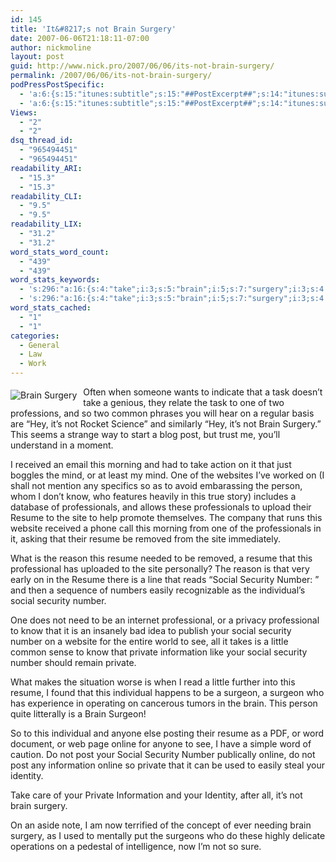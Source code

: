 ```yaml
---
id: 145
title: 'It&#8217;s not Brain Surgery'
date: 2007-06-06T21:18:11-07:00
author: nickmoline
layout: post
guid: http://www.nick.pro/2007/06/06/its-not-brain-surgery/
permalink: /2007/06/06/its-not-brain-surgery/
podPressPostSpecific:
  - 'a:6:{s:15:"itunes:subtitle";s:15:"##PostExcerpt##";s:14:"itunes:summary";s:15:"##PostExcerpt##";s:15:"itunes:keywords";s:17:"##WordPressCats##";s:13:"itunes:author";s:10:"##Global##";s:15:"itunes:explicit";s:7:"Default";s:12:"itunes:block";s:7:"Default";}'
  - 'a:6:{s:15:"itunes:subtitle";s:15:"##PostExcerpt##";s:14:"itunes:summary";s:15:"##PostExcerpt##";s:15:"itunes:keywords";s:17:"##WordPressCats##";s:13:"itunes:author";s:10:"##Global##";s:15:"itunes:explicit";s:7:"Default";s:12:"itunes:block";s:7:"Default";}'
Views:
  - "2"
  - "2"
dsq_thread_id:
  - "965494451"
  - "965494451"
readability_ARI:
  - "15.3"
  - "15.3"
readability_CLI:
  - "9.5"
  - "9.5"
readability_LIX:
  - "31.2"
  - "31.2"
word_stats_word_count:
  - "439"
  - "439"
word_stats_keywords:
  - 's:296:"a:16:{s:4:"take";i:3;s:5:"brain";i:5;s:7:"surgery";i:3;s:4:"post";i:3;s:4:"know";i:3;s:13:"professionals";i:3;s:6:"resume";i:7;s:4:"site";i:3;s:12:"professional";i:3;s:6:"social";i:5;s:8:"security";i:5;s:6:"number";i:5;s:7:"private";i:4;s:11:"information";i:3;s:7:"surgeon";i:3;s:6:"online";i:3;}";'
  - 's:296:"a:16:{s:4:"take";i:3;s:5:"brain";i:5;s:7:"surgery";i:3;s:4:"post";i:3;s:4:"know";i:3;s:13:"professionals";i:3;s:6:"resume";i:7;s:4:"site";i:3;s:12:"professional";i:3;s:6:"social";i:5;s:8:"security";i:5;s:6:"number";i:5;s:7:"private";i:4;s:11:"information";i:3;s:7:"surgeon";i:3;s:6:"online";i:3;}";'
word_stats_cached:
  - "1"
  - "1"
categories:
  - General
  - Law
  - Work
---
```

<img src='{{ site.baseurl }}/wp-content/uploads/2007/06/31965874.thumbnail.jpg?w=760&#038;ssl=1' alt='Brain Surgery' align="left" style="margin-top:5px;margin-right:10px;margin-bottom:10px" data-recalc-dims="1" />  
Often when someone wants to indicate that a task doesn&#8217;t take a genious, they relate the task to one of two professions, and so two common phrases you will hear on a regular basis are &#8220;Hey, it&#8217;s not Rocket Science&#8221; and similarly &#8220;Hey, it&#8217;s not Brain Surgery.&#8221; This seems a strange way to start a blog post, but trust me, you&#8217;ll understand in a moment.  
<!--more-->

  
I received an email this morning and had to take action on it that just boggles the mind, or at least my mind. One of the websites I&#8217;ve worked on (I shall not mention any specifics so as to avoid embarassing the person, whom I don&#8217;t know, who features heavily in this true story) includes a database of professionals, and allows these professionals to upload their Resume to the site to help promote themselves. The company that runs this website received a phone call this morning from one of the professionals in it, asking that their resume be removed from the site immediately.

What is the reason this resume needed to be removed, a resume that this professional has uploaded to the site personally? The reason is that very early on in the Resume there is a line that reads &#8220;Social Security Number: &#8221; and then a sequence of numbers easily recognizable as the individual&#8217;s social security number.

One does not need to be an internet professional, or a privacy professional to know that it is an insanely bad idea to publish your social security number on a website for the entire world to see, all it takes is a little common sense to know that private information like your social security number should remain private.

What makes the situation worse is when I read a little further into this resume, I found that this individual happens to be a surgeon, a surgeon who has experience in operating on cancerous tumors in the brain. This person quite litterally is a Brain Surgeon!

So to this individual and anyone else posting their resume as a PDF, or word document, or web page online for anyone to see, I have a simple word of caution. Do not post your Social Security Number publically online, do not post any information online so private that it can be used to easily steal your identity.

Take care of your Private Information and your Identity, after all, it&#8217;s not brain surgery.

On an aside note, I am now terrified of the concept of ever needing brain surgery, as I used to mentally put the surgeons who do these highly delicate operations on a pedestal of intelligence, now I&#8217;m not so sure.